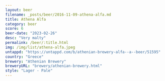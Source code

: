 ```yaml
---
layout: beer
filename: _posts/beer/2016-11-09-athena-alfa.md
title: Athena Alfa
category: beer
score: 6
beer-date: "2023-02-26"
desc: "Very malty"
permalink: /beer/:title.html
img: /img/list/athena-alfa.jpeg
untappd: "https://untappd.com/b/athenian-brewery-alfa--a--beer/51595"
country: "Greece"
brewery: "Athenian Brewery"
breweryURL: "brewery/athenian-brewery.html"
style: "Lager - Pale"
---
```

